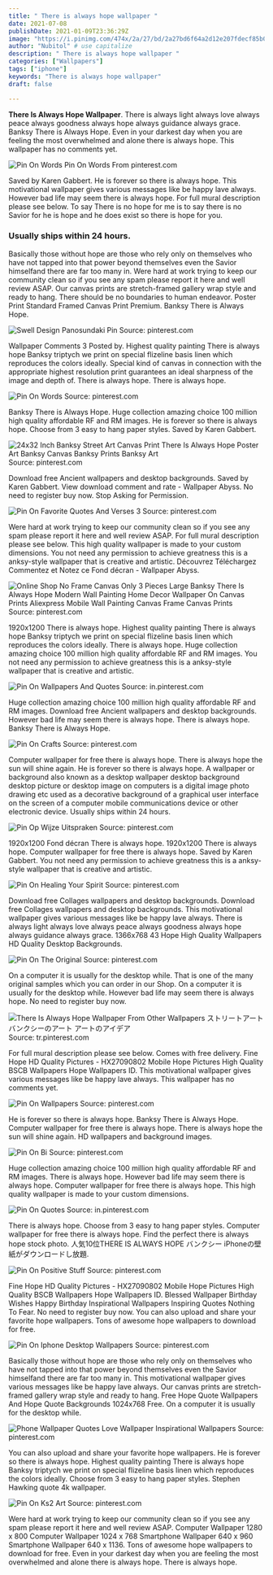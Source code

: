 ```yaml
---
title: " There is always hope wallpaper "
date: 2021-07-08
publishDate: 2021-01-09T23:36:29Z
image: "https://i.pinimg.com/474x/2a/27/bd/2a27bd6f64a2d12e207fdecf85b0716e.jpg"
author: "Nubitol" # use capitalize
description: " There is always hope wallpaper "
categories: ["Wallpapers"]
tags: ["iphone"]
keywords: "There is always hope wallpaper"
draft: false

---
```



**There Is Always Hope Wallpaper**. There is always light always love always peace always goodness always hope always guidance always grace. Banksy There is Always Hope. Even in your darkest day when you are feeling the most overwhelmed and alone there is always hope. This wallpaper has no comments yet.

![Pin On Words](https://i.pinimg.com/originals/b6/fc/7b/b6fc7bb929290ba5a4674309317894b8.jpg "Pin On Words")
Pin On Words From pinterest.com


Saved by Karen Gabbert. He is forever so there is always hope. This motivational wallpaper gives various messages like be happy lave always. However bad life may seem there is always hope. For full mural description please see below. To say There is no hope for me is to say there is no Savior for he is hope and he does exist so there is hope for you.

### Usually ships within 24 hours.

Basically those without hope are those who rely only on themselves who have not tapped into that power beyond themselves even the Savior himselfand there are far too many in. Were hard at work trying to keep our community clean so if you see any spam please report it here and well review ASAP. Our canvas prints are stretch-framed gallery wrap style and ready to hang. There should be no boundaries to human endeavor. Poster Print Standard Framed Canvas Print Premium. Banksy There is Always Hope.


![Swell Design Panosundaki Pin](https://i.pinimg.com/originals/57/06/47/570647ee6be77750fb129abc40919bd7.png "Swell Design Panosundaki Pin")
Source: pinterest.com

Wallpaper Comments 3 Posted by. Highest quality painting There is always hope Banksy triptych we print on special flizeline basis linen which reproduces the colors ideally. Special kind of canvas in connection with the appropriate highest resolution print guarantees an ideal sharpness of the image and depth of. There is always hope. There is always hope.

![Pin On Words](https://i.pinimg.com/originals/b6/fc/7b/b6fc7bb929290ba5a4674309317894b8.jpg "Pin On Words")
Source: pinterest.com

Banksy There is Always Hope. Huge collection amazing choice 100 million high quality affordable RF and RM images. He is forever so there is always hope. Choose from 3 easy to hang paper styles. Saved by Karen Gabbert.

![24x32 Inch Banksy Street Art Canvas Print There Is Always Hope Poster Art Banksy Canvas Banksy Prints Banksy Art](https://i.pinimg.com/originals/48/88/3a/48883af30a8a262d9d2be9f4fd9ed7e6.jpg "24x32 Inch Banksy Street Art Canvas Print There Is Always Hope Poster Art Banksy Canvas Banksy Prints Banksy Art")
Source: pinterest.com

Download free Ancient wallpapers and desktop backgrounds. Saved by Karen Gabbert. View download comment and rate - Wallpaper Abyss. No need to register buy now. Stop Asking for Permission.

![Pin On Favorite Quotes And Verses 3](https://i.pinimg.com/originals/0a/84/22/0a8422e48775947a22ded9d6b5e5a129.jpg "Pin On Favorite Quotes And Verses 3")
Source: pinterest.com

Were hard at work trying to keep our community clean so if you see any spam please report it here and well review ASAP. For full mural description please see below. This high quality wallpaper is made to your custom dimensions. You not need any permission to achieve greatness this is a anksy-style wallpaper that is creative and artistic. Découvrez Téléchargez Commentez et Notez ce Fond décran - Wallpaper Abyss.

![Online Shop No Frame Canvas Only 3 Pieces Large Banksy There Is Always Hope Modern Wall Painting Home Decor Wallpaper On Canvas Prints Aliexpress Mobile Wall Painting Canvas Frame Canvas Prints](https://i.pinimg.com/originals/9e/70/6a/9e706ab1b84624ce4a74cbe1350cb3f6.jpg "Online Shop No Frame Canvas Only 3 Pieces Large Banksy There Is Always Hope Modern Wall Painting Home Decor Wallpaper On Canvas Prints Aliexpress Mobile Wall Painting Canvas Frame Canvas Prints")
Source: pinterest.com

1920x1200 There is always hope. Highest quality painting There is always hope Banksy triptych we print on special flizeline basis linen which reproduces the colors ideally. There is always hope. Huge collection amazing choice 100 million high quality affordable RF and RM images. You not need any permission to achieve greatness this is a anksy-style wallpaper that is creative and artistic.

![Pin On Wallpapers And Quotes](https://i.pinimg.com/originals/1e/b4/ba/1eb4ba6722405a28bfd19c90a035e09e.jpg "Pin On Wallpapers And Quotes")
Source: in.pinterest.com

Huge collection amazing choice 100 million high quality affordable RF and RM images. Download free Ancient wallpapers and desktop backgrounds. However bad life may seem there is always hope. There is always hope. Banksy There is Always Hope.

![Pin On Crafts](https://i.pinimg.com/originals/4f/0d/36/4f0d3681e5dba78b50a3a097bdf347a9.jpg "Pin On Crafts")
Source: pinterest.com

Computer wallpaper for free there is always hope. There is always hope the sun will shine again. He is forever so there is always hope. A wallpaper or background also known as a desktop wallpaper desktop background desktop picture or desktop image on computers is a digital image photo drawing etc used as a decorative background of a graphical user interface on the screen of a computer mobile communications device or other electronic device. Usually ships within 24 hours.

![Pin Op Wijze Uitspraken](https://i.pinimg.com/originals/05/9b/e0/059be0cbf71f077c9e794802fd7c7f55.jpg "Pin Op Wijze Uitspraken")
Source: pinterest.com

1920x1200 Fond décran There is always hope. 1920x1200 There is always hope. Computer wallpaper for free there is always hope. Saved by Karen Gabbert. You not need any permission to achieve greatness this is a anksy-style wallpaper that is creative and artistic.

![Pin On Healing Your Spirit](https://i.pinimg.com/474x/ce/e8/c4/cee8c4dd049f223b4921d41ea2d44220.jpg "Pin On Healing Your Spirit")
Source: pinterest.com

Download free Collages wallpapers and desktop backgrounds. Download free Collages wallpapers and desktop backgrounds. This motivational wallpaper gives various messages like be happy lave always. There is always light always love always peace always goodness always hope always guidance always grace. 1366x768 43 Hope High Quality Wallpapers HD Quality Desktop Backgrounds.

![Pin On The Original](https://i.pinimg.com/originals/1d/73/13/1d731306c48106f26c2c1f2f09acfb5d.jpg "Pin On The Original")
Source: pinterest.com

On a computer it is usually for the desktop while. That is one of the many original samples which you can order in our Shop. On a computer it is usually for the desktop while. However bad life may seem there is always hope. No need to register buy now.

![There Is Always Hope Wallpaper From Other Wallpapers ストリートアート バンクシーのアート アートのアイデア](https://i.pinimg.com/originals/8e/b7/58/8eb758cc49f8ec4029ad00e2ffc1a1c2.jpg "There Is Always Hope Wallpaper From Other Wallpapers ストリートアート バンクシーのアート アートのアイデア")
Source: tr.pinterest.com

For full mural description please see below. Comes with free delivery. Fine Hope HD Quality Pictures - HX27090802 Mobile Hope Pictures High Quality BSCB Wallpapers Hope Wallpapers ID. This motivational wallpaper gives various messages like be happy lave always. This wallpaper has no comments yet.

![Pin On Wallpapers](https://i.pinimg.com/originals/de/04/22/de0422b89b1450a945b7ff14a4ef3703.jpg "Pin On Wallpapers")
Source: pinterest.com

He is forever so there is always hope. Banksy There is Always Hope. Computer wallpaper for free there is always hope. There is always hope the sun will shine again. HD wallpapers and background images.

![Pin On Bi](https://i.pinimg.com/originals/23/c0/f6/23c0f6c334125795d45858ba3195101b.png "Pin On Bi")
Source: pinterest.com

Huge collection amazing choice 100 million high quality affordable RF and RM images. There is always hope. However bad life may seem there is always hope. Computer wallpaper for free there is always hope. This high quality wallpaper is made to your custom dimensions.

![Pin On Quotes](https://i.pinimg.com/600x315/4a/dc/ea/4adcea7bd1b92ba34eaa7dff1c5dd029.jpg "Pin On Quotes")
Source: in.pinterest.com

There is always hope. Choose from 3 easy to hang paper styles. Computer wallpaper for free there is always hope. Find the perfect there is always hope stock photo. 人気10位THERE IS ALWAYS HOPE バンクシー iPhoneの壁紙がダウンロードし放題.

![Pin On Positive Stuff](https://i.pinimg.com/474x/d5/39/5a/d5395ac088442d0447d2e36bb976d4df.jpg "Pin On Positive Stuff")
Source: pinterest.com

Fine Hope HD Quality Pictures - HX27090802 Mobile Hope Pictures High Quality BSCB Wallpapers Hope Wallpapers ID. Blessed Wallpaper Birthday Wishes Happy Birthday Inspirational Wallpapers Inspiring Quotes Nothing To Fear. No need to register buy now. You can also upload and share your favorite hope wallpapers. Tons of awesome hope wallpapers to download for free.

![Pin On Iphone Desktop Wallpapers](https://i.pinimg.com/originals/ce/5c/4c/ce5c4cf612bb835c4e0bae6ec824eaa5.jpg "Pin On Iphone Desktop Wallpapers")
Source: pinterest.com

Basically those without hope are those who rely only on themselves who have not tapped into that power beyond themselves even the Savior himselfand there are far too many in. This motivational wallpaper gives various messages like be happy lave always. Our canvas prints are stretch-framed gallery wrap style and ready to hang. Free Hope Quote Wallpapers And Hope Quote Backgrounds 1024x768 Free. On a computer it is usually for the desktop while.

![Phone Wallpaper Quotes Love Wallpaper Inspirational Wallpapers](https://i.pinimg.com/736x/e6/8d/24/e68d24609ab24f80e3690a98a3e0c7e9.jpg "Phone Wallpaper Quotes Love Wallpaper Inspirational Wallpapers")
Source: pinterest.com

You can also upload and share your favorite hope wallpapers. He is forever so there is always hope. Highest quality painting There is always hope Banksy triptych we print on special flizeline basis linen which reproduces the colors ideally. Choose from 3 easy to hang paper styles. Stephen Hawking quote 4k wallpaper.

![Pin On Ks2 Art](https://i.pinimg.com/474x/2a/27/bd/2a27bd6f64a2d12e207fdecf85b0716e.jpg "Pin On Ks2 Art")
Source: pinterest.com

Were hard at work trying to keep our community clean so if you see any spam please report it here and well review ASAP. Computer Wallpaper 1280 x 800 Computer Wallpaper 1024 x 768 Smartphone Wallpaper 640 x 960 Smartphone Wallpaper 640 x 1136. Tons of awesome hope wallpapers to download for free. Even in your darkest day when you are feeling the most overwhelmed and alone there is always hope. There is always hope.

